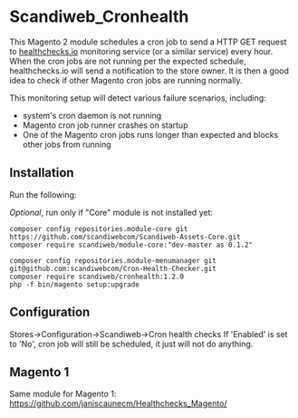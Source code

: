 # Scandiweb_Cronhealth

This Magento 2 module schedules a cron job to send a HTTP GET request
to [healthchecks.io](https://healthchecks.io) monitoring service (or a similar service) every hour. When the cron jobs are not running per the expected schedule, healthchecks.io will send a notification to the store owner. It is then a good idea to check if other Magento cron jobs are running normally.

This monitoring setup will detect various failure scenarios, including:

* system's cron daemon is not running
* Magento cron job runner crashes on startup
* One of the Magento cron jobs runs longer than expected and blocks other jobs from running

## Installation

Run the following:

*Optional*, run only if "Core" module is not installed yet:
```
composer config repositories.module-core git https://github.com/scandiwebcom/Scandiweb-Assets-Core.git
composer require scandiweb/module-core:"dev-master as 0.1.2"
```

```
composer config repositories.module-menumanager git git@github.com:scandiwebcom/Cron-Health-Checker.git
composer require scandiweb/cronhealth:1.2.0
php -f bin/magento setup:upgrade
```

## Configuration

Stores->Configuration->Scandiweb->Cron health checks
If 'Enabled' is set to 'No', cron job will still be scheduled, it just will not do anything.

## Magento 1

Same module for Magento 1: https://github.com/janiscaunecm/Healthchecks_Magento/
